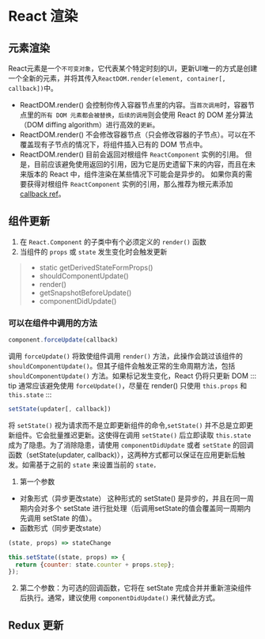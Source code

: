 # React 渲染
## 元素渲染

React元素是一个`不可变对象`，它代表某个特定时刻的UI，更新UI唯一的方式是创建一个全新的元素，并将其传入`ReactDOM.render(element, container[, callback])`中。

- ReactDOM.render() 会控制你传入容器节点里的内容。当`首次调用`时，容器节点里的`所有 DOM 元素都会被替换`，`后续的调用`则会使用 React 的 DOM 差分算法（DOM diffing algorithm）进行高效的`更新`。
- ReactDOM.render() 不会修改容器节点（只会修改容器的子节点）。可以在不覆盖现有子节点的情况下，将组件插入已有的 DOM 节点中。
- ReactDOM.render() 目前会返回对根组件 `ReactComponent` 实例的引用。 但是，目前应该避免使用返回的引用，因为它是历史遗留下来的内容，而且在未来版本的 React 中，组件渲染在某些情况下可能会是异步的。 如果你真的需要获得对根组件 `ReactComponent` 实例的引用，那么推荐为根元素添加 [callback ref](https://zh-hans.reactjs.org/docs/refs-and-the-dom.html)。

## 组件更新
1. 在 `React.Component` 的子类中有个必须定义的 `render()` 函数
2. 当组件的 `props` 或 `state` 发生变化时会触发更新

> - static getDerivedStateFormProps()
> - shouldComponentUpdate()
> - render()
> - getSnapshotBeforeUpdate()
> - componentDidUpdate()

### 可以在组件中调用的方法
```js
component.forceUpdate(callback)
```
调用 `forceUpdate()` 将致使组件调用 `render()` 方法，此操作会跳过该组件的 `shouldComponentUpdate()`。但其子组件会触发正常的生命周期方法，包括 `shouldComponentUpdate()` 方法。如果标记发生变化，React 仍将只更新 DOM
::: tip 
通常应该避免使用 `forceUpdate()`，尽量在 render() 只使用 `this.props` 和 `this.state`
:::

```js
setState(updater[, callback])
```
将 `setState()` 视为请求而不是立即更新组件的命令,`setState()` 并不总是立即更新组件。它会批量推迟更新。这使得在调用 `setState()` 后立即读取 `this.state` 成为了隐患。为了消除隐患，请使用 `componentDidUpdate` 或者 `setState` 的回调函数（setState(updater, callback)），这两种方式都可以保证在应用更新后触发。如需基于之前的 `state` 来设置当前的 `state，`

1. 第一个参数
- 对象形式（异步更改state）
这种形式的 setState() 是异步的，并且在同一周期内会对多个 setState 进行批处理（后调用setState的值会覆盖同一周期内先调用 setState 的值）。        
- 函数形式（同步更改state）
```js
(state, props) => stateChange
```
```js
this.setState((state, props) => {
  return {counter: state.counter + props.step};
});
```

2. 第二个参数：为可选的回调函数，它将在 setState 完成合并并重新渲染组件后执行。通常，建议使用 `componentDidUpdate()` 来代替此方式。

## Redux 更新
